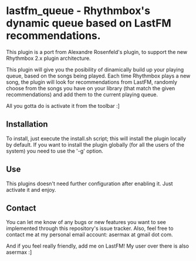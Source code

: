 lastfm_queue - Rhythmbox's dynamic queue based on LastFM recommendations.
========================================================================

This plugin is a port from Alexandre Rosenfeld's plugin, to support the new Rhythmbox 2.x plugin architecture.

This plugin will give you the posibility of dinamically build up your playing queue, based on the songs being played. 
Each time Rhythmbox plays a new song, the plugin will look for recommendations from LastFM, randomly choose from the songs you have on your library (that match the given recommendations) and add them to the current playing queue. 

All you gotta do is activate it from the toolbar :]

Installation
-----------
To install, just execute the install.sh script; this will install the plugin locally by default. 
If you want to install the plugin globally (for all the users of the system) you need to use the '-g' option.

Use
---
This plugins doesn't need further configuration after enabling it. Just activate it and enjoy.

Contact
------
You can let me know of any bugs or new features you want to see implemented through this repository's issue tracker.
Also, feel free to contact me at my personal email account: asermax at gmail dot com.

And if you feel really friendly, add me on LastFM! My user over there is also asermax :]
